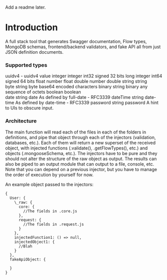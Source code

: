 Add a readme later.

# Introduction

A full stack tool that generates Swagger documentation, Flow types, MongoDB schemas, frontend/backend validators, and fake API all from just JSON definition documents.

### Supported types
uuidv4 - uuidv4 value
integer	integer	int32	signed 32 bits
long	integer	int64	signed 64 bits
float	number	float
double	number	double
string	string		
byte	string	byte	base64 encoded characters
binary	string	binary	any sequence of octets
boolean	boolean		
date	string	date	As defined by full-date - RFC3339
dateTime	string	date-time	As defined by date-time - RFC3339
password	string	password	A hint to UIs to obscure input.


### Architecture

The main function will read each of the files in each of the folders in definitions, and pipe that object through each of the injectors (validation, databases, etc.). Each of them will return a new superset of the received object, with injected functions (.validate(), .getFlowTypes(), etc.) and objects (.mongooseSchema, etc.). The injectors have to be pure and they should not alter the structure of the raw object as output. The results can also be piped to an output module that can output to a file, console, etc. Note that you can depend on a previous injector, but you have to manage the order of execution by yourself for now.

An example object passed to the injectors:
```
{
  User: {
    \_raw: {
      core: {
        //The fields in .core.js
      },
      request: {
        //The fields in .request.js
      }
    },
    injectedFunction1: () => null,
    injectedObject1: {
      //Blah
    }
  },
  fakeApiObject: {

  }
}
```

